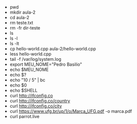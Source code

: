 - pwd
- mkdir aula-2
- cd aula-2
- rm teste.txt
- rm -fr dir-teste
- ls
- ls -l
- ls -lt
- cp hello-world.cpp aula-2/hello-world.cpp
- less hello-world.cpp
- tail -f /var/log/system.log
- export MEU_NOME="Pedro Basilio"
- echo $MEU_NOME
- echo $?
- echo "10 / 5" | bc
- echo $0
- echo $SHELL
- curl http://ifconfig.co
- curl http://ifconfig.co/country
- curl http://ifconfig.co/city
- curl https://www.ufg.br/up/1/o/Marca_UFG.pdf -o marca.pdf
- curl parrot.live
